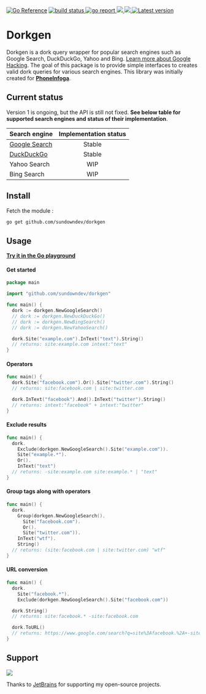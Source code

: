 <div align="left">
  <a href="https://pkg.go.dev/github.com/sundowndev/dorkgen"><img src="https://pkg.go.dev/badge/github.com/sundowndev/dorkgen.svg" alt="Go Reference"></a>
  <a href="https://github.com/sundowndev/dorkgen/actions">
    <img src="https://img.shields.io/endpoint.svg?url=https://actions-badge.atrox.dev/sundowndev/dorkgen/badge?ref=master" alt="build status" />
  </a>
  <a href="https://goreportcard.com/report/github.com/sundowndev/dorkgen">
    <img src="https://goreportcard.com/badge/github.com/sundowndev/dorkgen" alt="go report" />
  </a>
  <a href="https://codeclimate.com/github/sundowndev/dorkgen/maintainability">
    <img src="https://api.codeclimate.com/v1/badges/e827d7cc994c6519d319/maintainability" />
  </a>
  <a href="https://codecov.io/gh/sundowndev/dorkgen">
    <img src="https://codecov.io/gh/sundowndev/dorkgen/branch/master/graph/badge.svg" />
  </a>
  <a href="https://github.com/sundowndev/dorkgen/releases">
    <img src="https://img.shields.io/github/release/SundownDEV/dorkgen.svg" alt="Latest version" />
  </a>
</div>

# Dorkgen

Dorkgen is a dork query wrapper for popular search engines such as Google Search, DuckDuckGo, Yahoo and Bing. [Learn more about Google Hacking](https://en.wikipedia.org/wiki/Google_hacking). The goal of this package is to provide simple interfaces to creates valid dork queries for various search engines. This library was initially created for **[PhoneInfoga](https://github.com/sundowndev/PhoneInfoga)**.

## Current status

Version 1 is ongoing, but the API is still not fixed. **See below table for supported search engines and status of their implementation**.

| Search engine        | Implementation status |
|---------------|:-----------------------:|
| [Google Search](https://godoc.org/github.com/sundowndev/dorkgen/googlesearch) | Stable      |
| [DuckDuckGo](https://godoc.org/github.com/sundowndev/dorkgen/duckduckgo)    | Stable              |
| Yahoo Search  | WIP                   |
| Bing Search   | WIP                   |

## Install

Fetch the module :

```bash
go get github.com/sundowndev/dorkgen
```

## Usage

**[Try it in the Go playground](https://play.golang.org/p/QKHG2cZe4iK)**

#### Get started

```go
package main

import "github.com/sundowndev/dorkgen"

func main() {
  dork := dorkgen.NewGoogleSearch()
  // dork := dorkgen.NewDuckDuckGo()
  // dork := dorkgen.NewBingSearch()
  // dork := dorkgen.NewYahooSearch()

  dork.Site("example.com").InText("text").String()
  // returns: site:example.com intext:"text"
}
```

#### Operators

```go
func main() {
  dork.Site("facebook.com").Or().Site("twitter.com").String()
  // returns: site:facebook.com | site:twitter.com

  dork.InText("facebook").And().InText("twitter").String()
  // returns: intext:"facebook" + intext:"twitter"
}
```

#### Exclude results

```go
func main() {
  dork.
    Exclude(dorkgen.NewGoogleSearch().Site("example.com")).
    Site("example.*").
    Or().
    InText("text")
  // returns: -site:example.com site:example.* | "text"
}
```

#### Group tags along with operators

```go
func main() {
  dork.
    Group(dorkgen.NewGoogleSearch().
      Site("facebook.com").
      Or().
      Site("twitter.com")).
    InText("wtf").
    String()
  // returns: (site:facebook.com | site:twitter.com) "wtf"
}
```

#### URL conversion

```go
func main() {
  dork.
    Site("facebook.*").
    Exclude(dorkgen.NewGoogleSearch().Site("facebook.com"))

  dork.String()
  // returns: site:facebook.* -site:facebook.com

  dork.ToURL()
  // returns: https://www.google.com/search?q=site%3Afacebook.%2A+-site%3Afacebook.com
}
```

## Support

[![](docs/jetbrains.svg)](https://www.jetbrains.com/?from=sundowndev)

Thanks to [JetBrains](https://www.jetbrains.com/?from=sundowndev) for supporting my open-source projects.
